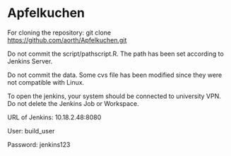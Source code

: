# Apfelkuchen

For cloning the repository: git clone https://github.com/aorth/Apfelkuchen.git

Do not commit the script/pathscript.R. The path has been set according to Jenkins Server. 

Do not commit the data. Some cvs file has been modified since they were not compatible with Linux.

To open the jenkins, your system should be connected to university VPN. Do not delete the Jenkins Job or Workspace.

URL of Jenkins: 10.18.2.48:8080

User: build_user

Password: jenkins123

